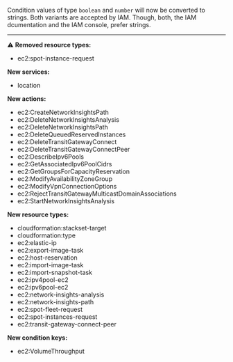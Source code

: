 Condition values of type `boolean` and `number` will now be converted to strings. Both variants are accepted by IAM. Though, both, the IAM dcumentation and the IAM console, prefer strings.

---

:warning: **Removed resource types:**

- ec2:spot-instance-request

**New services:**

- location

**New actions:**

- ec2:CreateNetworkInsightsPath
- ec2:DeleteNetworkInsightsAnalysis
- ec2:DeleteNetworkInsightsPath
- ec2:DeleteQueuedReservedInstances
- ec2:DeleteTransitGatewayConnect
- ec2:DeleteTransitGatewayConnectPeer
- ec2:DescribeIpv6Pools
- ec2:GetAssociatedIpv6PoolCidrs
- ec2:GetGroupsForCapacityReservation
- ec2:ModifyAvailabilityZoneGroup
- ec2:ModifyVpnConnectionOptions
- ec2:RejectTransitGatewayMulticastDomainAssociations
- ec2:StartNetworkInsightsAnalysis

**New resource types:**

- cloudformation:stackset-target
- cloudformation:type
- ec2:elastic-ip
- ec2:export-image-task
- ec2:host-reservation
- ec2:import-image-task
- ec2:import-snapshot-task
- ec2:ipv4pool-ec2
- ec2:ipv6pool-ec2
- ec2:network-insights-analysis
- ec2:network-insights-path
- ec2:spot-fleet-request
- ec2:spot-instances-request
- ec2:transit-gateway-connect-peer

**New condition keys:**

- ec2:VolumeThroughput

